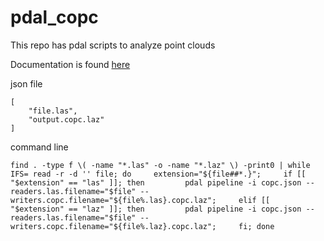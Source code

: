 # pdal_copc
This repo has pdal scripts to analyze point clouds

Documentation is found [here](https://pdal.io/en/2.5.2)


json file

```
[
    "file.las",
    "output.copc.laz"
]
```

command line

```
find . -type f \( -name "*.las" -o -name "*.laz" \) -print0 | while IFS= read -r -d '' file; do     extension="${file##*.}";     if [[ "$extension" == "las" ]]; then         pdal pipeline -i copc.json --readers.las.filename="$file" --writers.copc.filename="${file%.las}.copc.laz";     elif [[ "$extension" == "laz" ]]; then         pdal pipeline -i copc.json --readers.las.filename="$file" --writers.copc.filename="${file%.laz}.copc.laz";     fi; done
```


